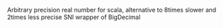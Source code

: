 Arbitrary precision real number for scala, alternative to 8times slower and 2times less precise SNI wrapper of BigDecimal
